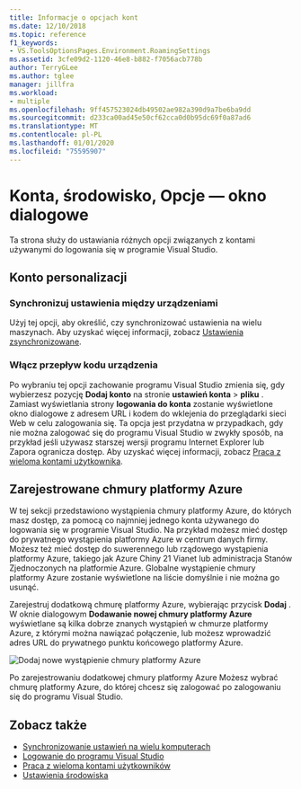 ```yaml
---
title: Informacje o opcjach kont
ms.date: 12/10/2018
ms.topic: reference
f1_keywords:
- VS.ToolsOptionsPages.Environment.RoamingSettings
ms.assetid: 3cfe09d2-1120-46e8-b882-f7056acb778b
author: TerryGLee
ms.author: tglee
manager: jillfra
ms.workload:
- multiple
ms.openlocfilehash: 9ff457523024db49502ae982a390d9a7be6ba9dd
ms.sourcegitcommit: d233ca00ad45e50cf62cca0d0b95dc69f0a87ad6
ms.translationtype: MT
ms.contentlocale: pl-PL
ms.lasthandoff: 01/01/2020
ms.locfileid: "75595907"
---
```

# <a name="accounts-environment-options-dialog-box"></a>Konta, środowisko, Opcje — okno dialogowe

Ta strona służy do ustawiania różnych opcji związanych z kontami używanymi do logowania się w programie Visual Studio.

## <a name="personalization-account"></a>Konto personalizacji

### <a name="synchronize-settings-across-devices"></a>Synchronizuj ustawienia między urządzeniami

Użyj tej opcji, aby określić, czy synchronizować ustawienia na wielu maszynach. Aby uzyskać więcej informacji, zobacz [Ustawienia zsynchronizowane](../../ide/synchronized-settings-in-visual-studio.md).

### <a name="enable-device-code-flow"></a>Włącz przepływ kodu urządzenia

Po wybraniu tej opcji zachowanie programu Visual Studio zmienia się, gdy wybierzesz pozycję **Dodaj konto** na stronie **ustawień konta** > **pliku** . Zamiast wyświetlania strony **logowania do konta** zostanie wyświetlone okno dialogowe z adresem URL i kodem do wklejenia do przeglądarki sieci Web w celu zalogowania się. Ta opcja jest przydatna w przypadkach, gdy nie można zalogować się do programu Visual Studio w zwykły sposób, na przykład jeśli używasz starszej wersji programu Internet Explorer lub Zapora ogranicza dostęp. Aby uzyskać więcej informacji, zobacz [Praca z wieloma kontami użytkownika](../work-with-multiple-user-accounts.md#add-an-account-using-device-code-flow).

## <a name="registered-azure-clouds"></a>Zarejestrowane chmury platformy Azure

W tej sekcji przedstawiono wystąpienia chmury platformy Azure, do których masz dostęp, za pomocą co najmniej jednego konta używanego do logowania się w programie Visual Studio. Na przykład możesz mieć dostęp do prywatnego wystąpienia platformy Azure w centrum danych firmy. Możesz też mieć dostęp do suwerennego lub rządowego wystąpienia platformy Azure, takiego jak Azure Chiny 21 Vianet lub administracja Stanów Zjednoczonych na platformie Azure. Globalne wystąpienie chmury platformy Azure zostanie wyświetlone na liście domyślnie i nie można go usunąć.

Zarejestruj dodatkową chmurę platformy Azure, wybierając przycisk **Dodaj** . W oknie dialogowym **Dodawanie nowej chmury platformy Azure** wyświetlane są kilka dobrze znanych wystąpień w chmurze platformy Azure, z którymi można nawiązać połączenie, lub możesz wprowadzić adres URL do prywatnego punktu końcowego platformy Azure.

![Dodaj nowe wystąpienie chmury platformy Azure](media/add-new-azure-cloud.png)

Po zarejestrowaniu dodatkowej chmury platformy Azure Możesz wybrać chmurę platformy Azure, do której chcesz się zalogować po zalogowaniu się do programu Visual Studio.

## <a name="see-also"></a>Zobacz także

- [Synchronizowanie ustawień na wielu komputerach](../synchronized-settings-in-visual-studio.md)
- [Logowanie do programu Visual Studio](../signing-in-to-visual-studio.md)
- [Praca z wieloma kontami użytkowników](../work-with-multiple-user-accounts.md)
- [Ustawienia środowiska](../environment-settings.md)
